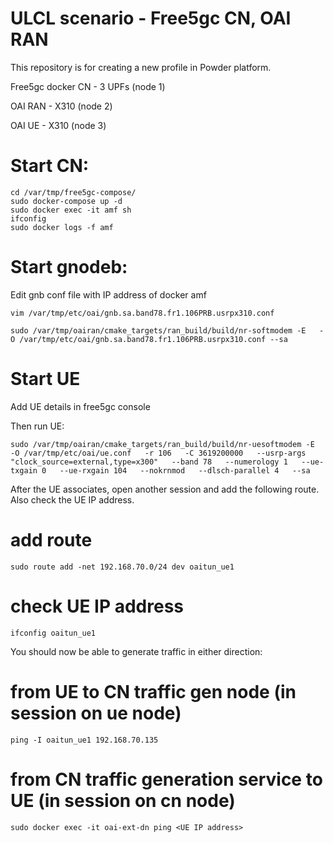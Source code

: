 # ULCL scenario - Free5gc CN, OAI RAN

This repository is for creating a new profile in Powder platform.

Free5gc docker CN - 3 UPFs (node 1)

OAI RAN - X310 (node 2)

OAI UE - X310 (node 3)

# Start CN:

```
cd /var/tmp/free5gc-compose/
sudo docker-compose up -d
sudo docker exec -it amf sh
ifconfig 
sudo docker logs -f amf
```
# Start gnodeb:

Edit gnb conf file with IP address of docker amf

```
vim /var/tmp/etc/oai/gnb.sa.band78.fr1.106PRB.usrpx310.conf
```
```
sudo /var/tmp/oairan/cmake_targets/ran_build/build/nr-softmodem -E   -O /var/tmp/etc/oai/gnb.sa.band78.fr1.106PRB.usrpx310.conf --sa
```

# Start UE

Add UE details in free5gc console

Then run UE:
```
sudo /var/tmp/oairan/cmake_targets/ran_build/build/nr-uesoftmodem -E   -O /var/tmp/etc/oai/ue.conf   -r 106   -C 3619200000   --usrp-args "clock_source=external,type=x300"   --band 78   --numerology 1   --ue-txgain 0   --ue-rxgain 104   --nokrnmod   --dlsch-parallel 4   --sa
```

After the UE associates, open another session and add the following route. Also check the UE IP address.

# add route
`sudo route add -net 192.168.70.0/24 dev oaitun_ue1`

# check UE IP address
`ifconfig oaitun_ue1`

You should now be able to generate traffic in either direction:

# from UE to CN traffic gen node (in session on ue node)
`ping -I oaitun_ue1 192.168.70.135`

# from CN traffic generation service to UE (in session on cn node)
`sudo docker exec -it oai-ext-dn ping <UE IP address>`

